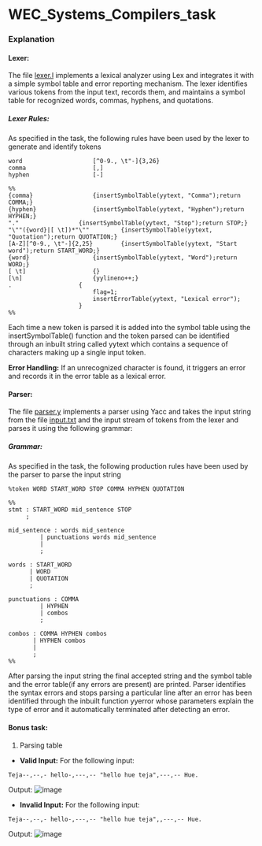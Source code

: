 # WEC_Systems_Compilers_task

### Explanation
#### Lexer:
The file [lexer.l](https://github.com/Arnella16/WEC_Systems_Compilers_task/blob/main/lexer.l) implements a lexical analyzer using Lex and integrates it with a simple symbol table and error reporting mechanism. The lexer identifies various tokens from the input text, records them, and maintains a symbol table for recognized words, commas, hyphens, and quotations.

##### Lexer Rules:
As specified in the task, the following rules have been used by the lexer to generate and identify tokens
```
word					[^0-9., \t"-]{3,26}
comma					[,]
hyphen					[-]

%%
{comma}					{insertSymbolTable(yytext, "Comma");return COMMA;}
{hyphen}				{insertSymbolTable(yytext, "Hyphen");return HYPHEN;}
"."					{insertSymbolTable(yytext, "Stop");return STOP;}
"\""({word}|[ \t])*"\""			{insertSymbolTable(yytext, "Quotation");return QUOTATION;}
[A-Z][^0-9., \t"-]{2,25}		{insertSymbolTable(yytext, "Start word");return START_WORD;}
{word}					{insertSymbolTable(yytext, "Word");return WORD;}
[ \t]					{}
[\n]					{yylineno++;}
.					{
						flag=1;
						insertErrorTable(yytext, "Lexical error");
					}
%%

```
Each time a new token is parsed it is added into the symbol table using the insertSymbolTable() function and the token parsed can be identified through an inbuilt string called yytext which contains a sequence of characters making up a single input token. 

**Error Handling:** If an unrecognized character is found, it triggers an error and records it in the error table as a lexical error.

#### Parser:
The file [parser.y](https://github.com/Arnella16/WEC_Systems_Compilers_task/blob/main/parser.y) implements a parser using Yacc and takes the input string from the file [input.txt](https://github.com/Arnella16/WEC_Systems_Compilers_task/blob/main/input.txt) and the input stream of tokens from the lexer and parses it using the following grammar:

##### Grammar:
As specified in the task, the following production rules have been used by the parser to parse the input string
```
%token WORD START_WORD STOP COMMA HYPHEN QUOTATION

%%
stmt : START_WORD mid_sentence STOP
     ;  
     
mid_sentence : words mid_sentence
	     | punctuations words mid_sentence
	     |
	     ;
	     
words : START_WORD 
      | WORD 
      | QUOTATION
      ;	      
	     	     
punctuations : COMMA 
	     | HYPHEN
	     | combos
	     ;	     	     
	    
combos : COMMA HYPHEN combos
       | HYPHEN combos
       |
       ;
%%

```
After parsing the input string the final accepted string and the symbol table and the error table(if any errors are present) are printed.
Parser identifies the syntax errors and stops parsing a particular line after an error has been identified through the inbuilt function yyerror whose parameters explain the type of error and it automatically terminated after detecting an error.

#### Bonus task:
1. Parsing table


- **Valid Input:**
For the following input:
```
Teja--,--,- hello-,---,-- "hello hue teja",---,-- Hue.
```

Output:
![image](https://github.com/user-attachments/assets/d4151aab-1d1e-4358-8f58-5f17e5be0cd5)



- **Invalid Input:**
For the following input:
```
Teja--,--,- hello-,---,-- "hello hue teja",,---,-- Hue.
```

Output:
![image](https://github.com/user-attachments/assets/677d761b-b842-41c8-9c43-0b4a5ff3410b)



